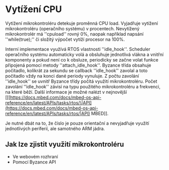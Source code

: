 # Vytížení CPU

Vytížení mikrokontroléru detekuje proměnná CPU load. Vyjadřuje vytížení mikrokontroléru \(operačního systému\) v procentech. Nevytížený mikrokontrolér má ''cpuload'' rovný 0%, naopak například napsání ''while\(true\);'' či složitý výpočet vytíží procesor na 100%.

Interní implementace využívá RTOS vlastnosti ''idle\_hook''. Scheduler operačního systému automaticky volá a obsluhuje jednotlivá vlákna a vnitřní komponenty a pokud není co k obsluze, periodicky se začne volat funkce připojená pomocí metody ''attach\_idle\_hook''. Byzance třída obsahuje počítadlo, kolikrát za sekundu se callback ''idle\_hook'' zavolal a toto počítadlo vždy na konci dané periody vynuluje. Z počtu zavolání ''idle\_hook'' se uvnitř Byzance třídy počítá využití mikrokontroléru. Počet zavolání ''idle\_hook'' závisí na typu použitého mikrokontroléru a frekvenci, na které běží. Další informace je možné nalézt v nejnovější \[\[[https://docs.mbed.com/docs/mbed-os-api-reference/en/latest/APIs/tasks/rtos/\|API](https://docs.mbed.com/docs/mbed-os-api-reference/en/latest/APIs/tasks/rtos/|API) MBED\]\].

Je nutné dbát na to, že číslo je pouze orientační a nevyjadřuje využití jednotlivých periferií, ale samotného ARM jádra.

## Jak lze zjistit využití mikrokontroléru

* Ve webovém rozhraní
* Pomocí Byzance API

